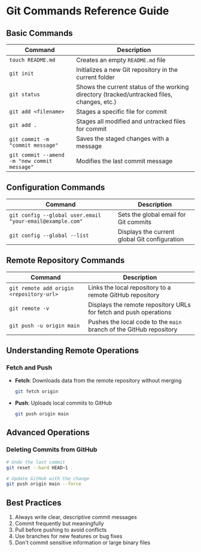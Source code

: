 # Git Commands Reference Guide

## Basic Commands

| Command | Description |
|---------|-------------|
| `touch README.md` | Creates an empty `README.md` file |
| `git init` | Initializes a new Git repository in the current folder |
| `git status` | Shows the current status of the working directory (tracked/untracked files, changes, etc.) |
| `git add <filename>` | Stages a specific file for commit |
| `git add .` | Stages all modified and untracked files for commit |
| `git commit -m "commit message"` | Saves the staged changes with a message |
| `git commit --amend -m "new commit message"` | Modifies the last commit message |

## Configuration Commands

| Command | Description |
|---------|-------------|
| `git config --global user.email "your-email@example.com"` | Sets the global email for Git commits |
| `git config --global --list` | Displays the current global Git configuration |

## Remote Repository Commands

| Command | Description |
|---------|-------------|
| `git remote add origin <repository-url>` | Links the local repository to a remote GitHub repository |
| `git remote -v` | Displays the remote repository URLs for fetch and push operations |
| `git push -u origin main` | Pushes the local code to the `main` branch of the GitHub repository |

## Understanding Remote Operations

### Fetch and Push
- **Fetch**: Downloads data from the remote repository without merging
  ```bash
  git fetch origin
  ```
- **Push**: Uploads local commits to GitHub
  ```bash
  git push origin main
  ```

## Advanced Operations

### Deleting Commits from GitHub
```bash
# Undo the last commit
git reset --hard HEAD~1

# Update GitHub with the change
git push origin main --force
```


## Best Practices

1. Always write clear, descriptive commit messages
2. Commit frequently but meaningfully
3. Pull before pushing to avoid conflicts
4. Use branches for new features or bug fixes
5. Don't commit sensitive information or large binary files